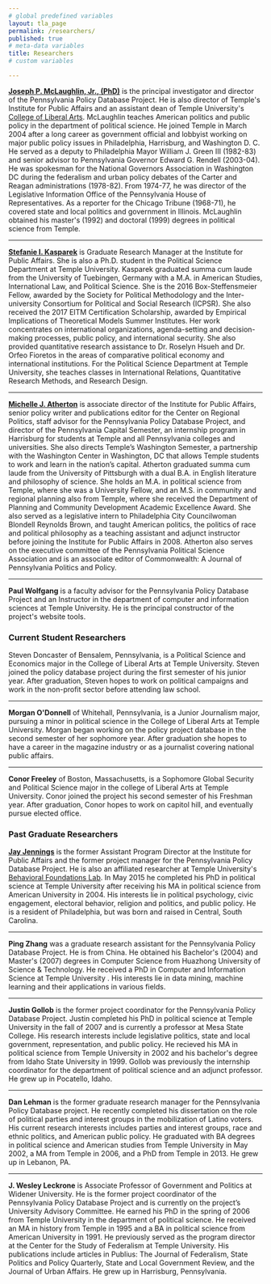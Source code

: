 ```yaml
---
# global predefined variables
layout: tla_page
permalink: /researchers/
published: true
# meta-data variables
title: Researchers
# custom variables

---
```

**[Joseph P. McLaughlin, Jr., (PhD)](https://liberalarts.temple.edu/academics/faculty/mclaughlin-jr-joseph-p)** is the principal investigator and director of the Pennsylvania Policy Database Project. He is also director of Temple's Institute for Public Affairs and an assistant dean of Temple University's [College of Liberal Arts](https://liberalarts.temple.edu/). McLaughlin teaches American politics and public policy in the department of political science. He joined Temple in March 2004 after a long career as government official and lobbyist working on major public policy issues in Philadelphia, Harrisburg, and Washington D. C. He served as a deputy to Philadelphia Mayor William J. Green III (1982-83) and senior advisor to Pennsylvania Governor Edward G. Rendell (2003-04). He was spokesman for the National Governors Association in Washington DC during the federalism and urban policy debates of the Carter and Reagan administrations (1978-82). From 1974-77, he was director of the Legislative Information Office of the Pennsylvania House of Representatives. As a reporter for the Chicago Tribune (1968-71), he covered state and local politics and government in Illinois. McLaughlin obtained his master's (1992) and doctoral (1999) degrees in political science from Temple.

___
 
**[Stefanie I. Kasparek](https://liberalarts.temple.edu/academics/faculty/kasparek-stefanie-i)** is Graduate Research Manager at the  Institute for Public Affairs. She is also a Ph.D. student in the Political Science Department at Temple University. Kasparek graduated summa cum laude from the University of Tuebingen, Germany with a M.A. in American Studies, International Law, and Political Science. She is the 2016 Box-Steffensmeier Fellow, awarded by the Society for Political Methodology and the Inter-university Consortium for Political and Social Research (ICPSR). She also received the 2017 EITM Certification Scholarship, awarded by Empirical Implications of Theoretical Models Summer Institutes. Her work concentrates on international organizations, agenda-setting and decision-making processes, public policy, and international security. She also provided quantitative research assistance to Dr. Roselyn Hsueh and Dr. Orfeo Fioretos in the areas of comparative political economy and international institutions. For the Political Science Department at Temple University, she teaches classes in International Relations, Quantitative Research Methods, and Research Design.

___
 
**[Michelle J. Atherton](https://liberalarts.temple.edu/academics/faculty/atherton-michelle-j)** is associate director of the Institute for Public Affairs, senior policy writer and publications editor for the Center on Regional Politics, staff advisor for the Pennsylvania Policy Database Project, and director of the Pennsylvania Capital Semester, an internship program in Harrisburg for students at Temple and all Pennsylvania colleges and universities.  She also directs Temple’s Washington Semester, a partnership with the Washington Center in Washington, DC that allows Temple students to work and learn in the nation’s capital. Atherton graduated summa cum laude from the University of Pittsburgh with a dual B.A. in English literature and philosophy of science.  She holds an M.A. in political science from Temple, where she was a University Fellow, and an M.S. in community and regional planning also from Temple, where she received the Department of Planning and Community Development Academic Excellence Award. She also served as a legislative intern to Philadelphia City Councilwoman Blondell Reynolds Brown, and taught American politics, the politics of race and political philosophy as a teaching assistant and adjunct instructor before joining the Institute for Public Affairs in 2008. Atherton also serves on the executive committee of the Pennsylvania Political Science Association and is an associate editor of Commonwealth: A Journal of Pennsylvania Politics and Policy.

___
 
**Paul Wolfgang** is a faculty advisor for the Pennsylvania Policy Database Project and an Instructor in the department of computer and information sciences at Temple University. He is the principal constructor of the project's website tools.

### Current Student Researchers
Steven Doncaster of Bensalem, Pennsylvania, is a Political Science and Economics major in the College of Liberal Arts at Temple University. Steven joined the policy database project during the first semester of his junior year. After graduation, Steven hopes to work on political campaigns and work in the non-profit sector before attending law school.

___

**Morgan O'Donnell** of Whitehall, Pennsylvania, is a Junior Journalism major, pursuing a minor in political science in the College of Liberal Arts at Temple University. Morgan began working on the policy project database in the second semester of her sophomore year. After graduation she hopes to have a career in the magazine industry or as a journalist covering national public affairs.

___

**Conor Freeley** of Boston, Massachusetts, is a Sophomore Global Security and Political Science major in the college of Liberal Arts at Temple University. Conor joined the project his second semester of his Freshman year. After graduation, Conor hopes to work on capitol hill, and eventually pursue elected office.

### Past Graduate Researchers
**[Jay Jennings](http://sites.temple.edu/jayjennings/)** is the former Assistant Program Director at the Institute for Public Affairs and the former project manager for the Pennsylvania Policy Database Project. He is also an affiliated researcher at Temple University's [Behavioral Foundations Lab](https://sites.temple.edu/foundlab/). In May 2015 he completed his PhD in political science at Temple University after receiving his MA in political science from American University in 2004. His interests lie in political psychology, civic engagement, electoral behavior, religion and politics, and public policy. He is a resident of Philadelphia, but was born and raised in Central, South Carolina.

___
 
**Ping Zhang** was a graduate research assistant for the Pennsylvania Policy Database Project. He is from China. He obtained his Bachelor's (2004) and Master's (2007) degrees in Computer Science from Huazhong University of Science & Technology. He received a PhD in Computer and Information Science at Temple University . His interests lie in data mining, machine learning and their applications in various fields.

___
 
**Justin Gollob** is the former project coordinator for the Pennsylvania Policy Database Project. Justin completed his PhD in political science at Temple University in the fall of 2007 and is currently a professor at Mesa State College. His research interests include legislative politics, state and local government, representation, and public policy. He recieved his MA in political science from Temple University in 2002 and his bachelor's degree from Idaho State University in 1999. Gollob was previously the internship coordinator for the department of political science and an adjunct professor. He grew up in Pocatello, Idaho.

___
 
**Dan Lehman** is the former graduate research manager for the Pennsylvania Policy Database project. He recently completed his dissertation on the role of political parties and interest groups in the mobilization of Latino voters. His current research interests includes parties and interest groups, race and ethnic politics, and American public policy. He graduated with BA degrees in political science and American studies from Temple University in May 2002, a MA from Temple in 2006, and a PhD from Temple in 2013. He grew up in Lebanon, PA.

___
 
**J. Wesley Leckrone** is Associate Professor of Government and Politics at Widener University. He is the former project coordinator of the Pennsylvania Policy Database Project and is currently on the project’s University Advisory Committee. He earned his PhD in the spring of 2006 from Temple University in the department of political science. He received an MA in history from Temple in 1995 and a BA in political science from American University in 1991. He previously served as the program director at the Center for the Study of Federalism at Temple University. His publications include articles in Publius: The Journal of Federalism, State Politics and Policy Quarterly, State and Local Government Review, and the Journal of Urban Affairs. He grew up in Harrisburg, Pennsylvania.
